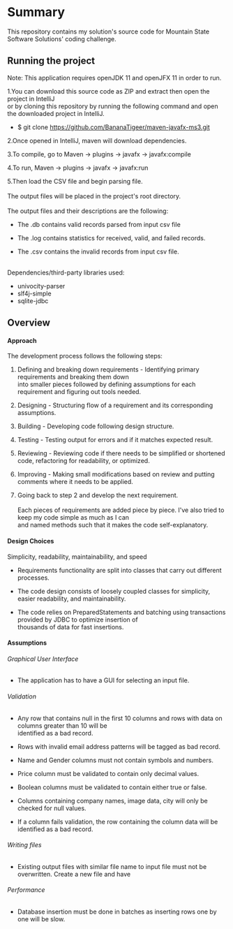 # Summary
This repository contains my solution's source code for Mountain State Software Solutions' coding challenge.

## Running the project
Note: This application requires openJDK 11 and openJFX 11 in order to run.

1.You can download this source code as ZIP and extract then open the project in IntelliJ <br/> or
by cloning this repository by running the following command and open the downloaded project in IntelliJ.

* $ git clone https://github.com/BananaTigeer/maven-javafx-ms3.git


2.Once opened in IntelliJ, maven will download dependencies.


3.To compile, go to Maven -> plugins -> javafx -> javafx:compile


4.To run, Maven -> plugins -> javafx -> javafx:run 

5.Then load the CSV file and begin parsing file.
\
\
The output files will be placed in the project's root directory.
\
\
The output files and their descriptions are the following:

* The <input-filename>.db contains valid records parsed from input csv file

* The <input-filename>.log contains statistics for received, valid, and failed records.

* The <input-filename>.csv contains the invalid records from input csv file. 
  
\
Dependencies/third-party libraries used:
* univocity-parser
* slf4j-simple
* sqlite-jdbc

## Overview
#### Approach
The development process follows the following steps:<br/>
1. Defining and breaking down requirements - Identifying primary requirements and breaking them down <br/> 
into smaller pieces followed by defining assumptions for each requirement and figuring out tools needed.<br/> 
                    
2. Designing - Structuring flow of a requirement and its corresponding assumptions.
3. Building - Developing code following design structure.
4. Testing - Testing output for errors and if it matches expected result.
5. Reviewing - Reviewing code if there needs to be simplified or shortened code, refactoring for readability, or optimized.
6. Improving - Making small modifications based on review and putting comments where it needs to be applied.
7. Going back to step 2 and develop the next requirement.
\
\
Each pieces of requirements are added piece by piece. I've also tried to keep my code simple as much as I can <br/> 
and named methods such that it makes the code self-explanatory.

#### Design Choices
Simplicity, readability, maintainability, and speed<br/>
* Requirements functionality are split into classes that carry out different processes.

* The code design consists of loosely coupled classes for simplicity, easier readability, and maintainability.

* The code relies on PreparedStatements and batching using transactions provided by JDBC to optimize insertion of  <br/> 
thousands of data for fast insertions.

#### Assumptions

###### Graphical User Interface
* The application has to have a GUI for selecting an input file. 

###### Validation
* Any row that contains null in the first 10 columns and rows with data on columns greater than 10 will be <br/>
identified as a bad record.

* Rows with invalid email address patterns will be tagged as bad record.

* Name and Gender columns must not contain symbols and numbers.

* Price column must be validated to contain only decimal values.

* Boolean columns must be validated to contain either true or false.

* Columns containing company names, image data, city will only be checked for null values.

* If a column fails validation, the row containing the column data will be identified as a bad record.

###### Writing files
* Existing output files with similar file name to input file must not be overwritten. Create a new file and have <br/>


###### Performance
* Database insertion must be done in batches as inserting rows one by one will be slow.






